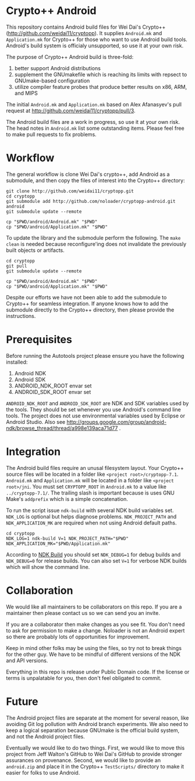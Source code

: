 # Crypto++ Android

This repository contains Android build files for Wei Dai's Crypto++ (http://github.com/weidai11/cryptopp). It supplies `Android.mk` and `Application.mk` for Crypto++ for those who want to use Android build tools. Android's build system is officialy unsupported, so use it at your own risk.

The purpose of Crypto++ Android build is three-fold:

1. better support Android distributions
2. supplement the GNUmakefile which is reaching its limits with repsect to GNUmake-based configuration
3. utilize compiler feature probes that produce better results on x86, ARM, and MIPS

The initial `Android.mk` and `Application.mk` based on Alex Afanasyev's pull request at http://github.com/weidai11/cryptopp/pull/3.

The Android build files are a work in progress, so use it at your own risk. The head notes in `Android.mk` list some outstanding items. Please feel free to make pull requests to fix problems.

# Workflow
The general workflow is clone Wei Dai's crypto++, add Android as a submodule, and then copy the files of interest into the Crypto++ directory:

    git clone http://github.com/weidai11/cryptopp.git
    cd cryptopp
    git submodule add http://github.com/noloader/cryptopp-android.git android
    git submodule update --remote

    cp "$PWD/android/Android.mk" "$PWD"
    cp "$PWD/android/Application.mk" "$PWD"

To update the library and the submodule perform the following. The `make clean` is needed because reconfigure'ing does not invalidate the previously built objects or artifacts.

    cd cryptopp
    git pull
    git submodule update --remote

    cp "$PWD/android/Android.mk" "$PWD"
    cp "$PWD/android/Application.mk" "$PWD"

Despite our efforts we have not been able to add the submodule to Crypto++ for seamless integration. If anyone knows how to add the submodule directly to the Crypto++ directory, then please provide the instructions.

# Prerequisites

Before running the Autotools project please ensure you have the following installed:

1. Android NDK
2. Android SDK
3. ANDROID_NDK_ROOT envar set
4. ANDROID_SDK_ROOT envar set

`ANDROID_NDK_ROOT` and `ANDROID_SDK_ROOT` are NDK and SDK variables used by the tools. They should be set whenever you use Android's command line tools. The project does not use environmental variables used by Eclipse or Android Studio. Also see http://groups.google.com/group/android-ndk/browse_thread/thread/a998e139aca71d77 .

# Integration
The Android build files require an unusal filesystem layout. Your Crypto++ source files will be located in a folder like `<project root>/cryptopp-7.1`. `Android.mk` and `Application.mk` will be located in a folder like `<project root>/jni`. You must set `CRYPTOPP_ROOT` in `Android.mk` to a value like `../cryptopp-7.1/`. The trailing slash is important because is uses GNU Make's `addprefix` which is a simple concatenation.

To run the script issue `ndk-build` with several NDK build variables set. `NDK_LOG` is optional but helps diagnose problems. `NDK_PROJECT_PATH` and `NDK_APPLICATION_MK` are required when not using Android default paths.

    cd cryptopp
    NDK_LOG=1 ndk-build V=1 NDK_PROJECT_PATH="$PWD" NDK_APPLICATION_MK="$PWD/Application.mk"

According to [NDK Build](http://developer.android.com/ndk/guides/ndk-build) you should set `NDK_DEBUG=1` for debug builds and `NDK_DEBUG=0` for release builds. You can also set `V=1` for verbose NDK builds which will show the command line.

# Collaboration
We would like all maintainers to be collaborators on this repo. If you are a maintainer then please contact us so we can send you an invite.

If you are a collaborator then make changes as you see fit. You don't need to ask for permission to make a change. Noloader is not an Android expert so there are probably lots of opportunities for improvement.

Keep in mind other folks may be using the files, so try not to break things for the other guy. We have to be mindful of different versions of the NDK and API versions.

Everything in this repo is release under Public Domain code. If the license or terms is unpalatable for you, then don't feel obligated to commit.

# Future
The Android project files are separate at the moment for several reason, like avoiding Git log pollution with Android branch experiments. We also need to keep a logical separation because GNUmake is the official build system, and not the Android project files.

Eventually we would like to do two things. First, we would like to move this project from Jeff Walton's GitHub to Wei Dai's GitHub to provide stronger assurances on provenance. Second, we would like to provide an `android.zip` and place it in the Crypto++ `TestScripts/` directory to make it easier for folks to use Android.
